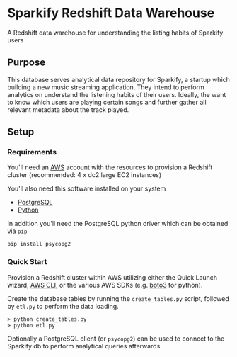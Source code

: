 # Sparkify Redshift Data Warehouse

A Redshift data warehouse for understanding the listing habits of Sparkify users


## Purpose
This database serves analytical data repository for Sparkify, a startup which building a new music streaming application. They intend to perform analytics on understand the listening habits of their users. Ideally, the want to know which users are playing certain songs and further gather all relevant metadata about the track played.

## Setup

### Requirements

You'll need an [AWS](https://aws.amazon.com/) account with the resources to provision a Redshift cluster (recommended: 4 x dc2.large EC2 instances)

You'll also need this software installed on your system 
* [PostgreSQL](https://www.postgresql.org/download/)
* [Python](https://www.python.org/downloads/)

In addition you'll need the PostgreSQL python driver which can be obtained via `pip`
```
pip install psycopg2 
```

### Quick Start

Provision a Redshift cluster within AWS utilizing either the Quick Launch wizard, [AWS CLI](https://docs.aws.amazon.com/cli/index.html), or the various AWS SDKs (e.g. [boto3](https://boto3.amazonaws.com/v1/documentation/api/latest/index.html) for python).

Create the database tables by running the `create_tables.py` script, followed by `etl.py` to perform the data loading.

```
> python create_tables.py 
> python etl.py
```
Optionally a PostgreSQL client (or `psycopg2`) can be used to connect to the Sparkify db to perform analytical queries afterwards.